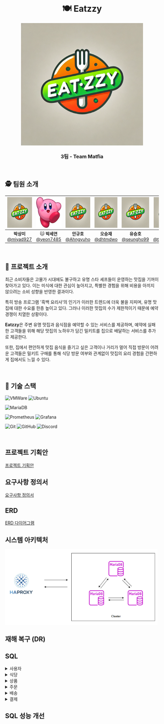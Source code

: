 <br>

<h1 align="center">🍽️ Eatzzy </h1>

<div align="center">
  <img src="logo.png" alt="eatzzy logo" width="400" height="400" align="center" />
</div>

<h3 align="center">3팀 - Team Matfia </h3>

<br>

## 🕵️ 팀원 소개

<div align="center">

|     <img src="logo.png" width="100" height="100"/>      |  <img src="images/kirby.jpeg" width="100" height="100"/>   |     <img src="logo.png" width="100" height="100"/>      |    <img src="logo.png" width="100" height="100"/>     |      <img src="logo.png" width="100" height="100"/>       |        <img src="logo.png" width="100" height="100"/>         |
| :-----------------------------------------------------: | :--------------------------------------------------------: | :-----------------------------------------------------: | :---------------------------------------------------: | :-------------------------------------------------------: | :-----------------------------------------------------------: |
| **박상미**<br/>[@miyad927](https://github.com/miyad927) | 🐱 **박세연**<br/>[@yeon7485](https://github.com/yeon7485) | **안규호**<br/>[@Ahngyuho](https://github.com/Ahngyuho) | **오승재**<br/>[@dhtmdwo](https://github.com/dhtmdwo) | **유승호**<br/>[@seungho99](https://github.com/seungho99) | **천태훈**<br/>[@taehoon0518](https://github.com/taehoon0518) |

</div>
<br>

## 🍕 프로젝트 소개

최근 소비자들은 고물가 시대에도 불구하고 유명 스타 셰프들이 운영하는 맛집을 기꺼이 찾아가고 있다.
이는 미식에 대한 관심이 높아지고, 특별한 경험을 위해 비용을 아끼지 않으려는 소비 성향을
반영한 결과이다.

특히 방송 프로그램 '흑백 요리사’의 인기가 이러한 트렌드에 더욱 불을 지피며, 유명 맛집에 대한 수요를
한층 높이고 있다. 그러나 이러한 맛집의 수가 제한적이기 때문에 예약 경쟁이 치열한 상황이다.

**Eatzzy**은 주변 유명 맛집과 음식점을 예약할 수 있는 서비스를 제공하며, 예약에 실패한 고객들을 위해 해당 맛집의 노하우가 담긴 밀키트를 집으로 배달하는 서비스를 추가로 제공한다.

또한, 집에서 편안하게 맛집 음식을 즐기고 싶은 고객이나 거리가 멀어 직접 방문이 어려운 고객들은 밀키트 구매를 통해 식당 방문 여부와 관계없이 맛집의 요리 경험을 간편하게 집에서도 느낄 수 있다.

<br>

## 🍔 기술 스택

![VMWare](https://img.shields.io/badge/VMware-607078?logo=vmware&logoColor=white&style=for-the-badge)
![Ubuntu](https://img.shields.io/badge/ubuntu-E95420?style=for-the-badge&logo=ubuntu&logoColor=FFFFFF)

![MariaDB](https://img.shields.io/badge/MariaDB-003545?style=for-the-badge&logo=mariadb&logoColor=white)

![Prometheus](https://img.shields.io/badge/Prometheus-E6522C?style=for-the-badge&logo=Prometheus&logoColor=white)
![Grafana](https://img.shields.io/badge/grafana-%23F46800.svg?style=for-the-badge&logo=grafana&logoColor=white)

![Git](https://img.shields.io/badge/git-%23F05033.svg?style=for-the-badge&logo=git&logoColor=white)
![GitHub](https://img.shields.io/badge/github-%23121011.svg?style=for-the-badge&logo=github&logoColor=white)
![Discord](https://img.shields.io/badge/Discord-5865F2.svg?style=for-the-badge&logo=discord&logoColor=white)

<br>

## 프로젝트 기획안

[프로젝트 기획안](https://docs.google.com/document/d/1yTdJoi2CMtNkD5Jb95j-Yd6mb683Dsed7SkipP3Y_OQ/edit?usp=sharing)

## 요구사항 정의서

[요구사항 정의서](https://docs.google.com/spreadsheets/d/1z77Uiao0gpiSDFSjn_s0IWXpiW5H4l5b6ge02403aCI/edit?usp=sharing)

## ERD

[ERD 다이어그램](https://www.erdcloud.com/d/i9Qf2BLnaAYZ4dCrH)

## 시스템 아키텍처

<img src="images/시스템아키텍처.png" alt="시스템 아키텍처" width="500" align="center" />

## 재해 복구 (DR)

## SQL

<details>
<summary>사용자</summary>

<summary>회원가입</summary>

</details>

<details>
<summary>식당</summary>

<summary>고객이 좋아요 한 식당 조회</summary>
<img src="sql/식당/고객이 좋아요 한 식당 조회.webp" alt="고객이 좋아요 한 식당 조회" width="500" align="center" />

<summary>식당 상세 조회</summary>
<img src="sql/식당/식당 상세 조회.webp" alt="식당 상세 조회" width="500" align="center" />

<summary>식당 전체 조회_좋아요순 정렬</summary>
<img src="sql/식당/식당 상세 조회.webp" alt="식당 상세 조회" width="500" align="center" />

<summary>식당 검색</summary>
<img src="sql/식당/식당검색.webp" alt="식당검색" width="500" align="center" />

<summary>점주 식당 등록</summary>
<img src="sql/식당/점주 식당 등록.png" alt="식당검색" width="500" align="center" />

<summary>점주 식당예약 조회</summary>
<img src="sql/식당/점주 식당예약 조회.png" alt="식당검색" width="500" align="center" />

<summary>점주의 식당 조회</summary>
<img src="sql/식당/점주의 식당 조회.png" alt="식당검색" width="500" align="center" />

<summary>식당등록거절</summary>
<img src="sql/식당/식당등록거절.png" alt="식당검색" width="500" align="center" />

<summary>식당등록수락</summary>
<img src="sql/식당/식당등록수락.png" alt="식당검색" width="500" align="center" />

<summary>식당카테고리등록</summary>
<img src="sql/식당/식당카테고리등록.png" alt="식당검색" width="500" align="center" />

</details>

<details>
<summary>상품</summary>

<summary>상품 리뷰 확인</summary>
<img src="sql/상품/상품리뷰확인.png" alt="식당검색" width="500" align="center" />
<summary>상품 리뷰 등록</summary>
<img src="sql/상품/상품리뷰등록.png" alt="식당검색" width="500" align="center" />
<summary>상품 확인</summary>
<img src="sql/상품/상품리뷰확인.png" alt="식당검색" width="500" align="center" />

<summary>상품 카테고리 등록</summary>
<img src="sql/상품/상품 카테고리 등록.png" alt="식당검색" width="500" align="center" />

<details>
<summary>장바구니</summary>

<summary>장바구니 담기</summary>
<img src="sql/상품/장바구니 담기.png" alt="식당검색" width="500" align="center" />
<summary>장바구니 조회</summary>
<img src="sql/상품/장바구니 조회.png" alt="식당검색" width="500" align="center" />
</details>

</details>

<details>
<summary>주문</summary>

<summary>전체 주문 내역 조회</summary>
<img src="sql/주문/전체 주문 내역 조회.png" alt="식당검색" width="500" align="center" />
<summary>주문 상세 내역 조회</summary>
<img src="sql/주문/주문 상세 내역 조회.png" alt="식당검색" width="500" align="center" />

<summary>주문 현황 확인</summary>
<img src="sql/주문/주문현황확인.png" alt="식당검색" width="500" align="center" />

</details>

<details>
<summary>배송</summary>
</details>

<details>
<summary>결제</summary>
</details>

## SQL 성능 개선
